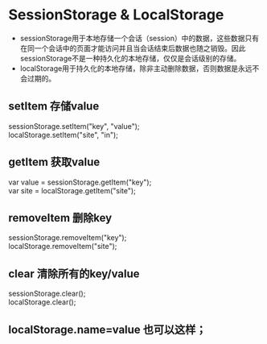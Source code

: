 # SessionStorage & LocalStorage
* sessionStorage用于本地存储一个会话（session）中的数据，这些数据只有在同一个会话中的页面才能访问并且当会话结束后数据也随之销毁。因此sessionStorage不是一种持久化的本地存储，仅仅是会话级别的存储。
* localStorage用于持久化的本地存储，除非主动删除数据，否则数据是永远不会过期的。
## setItem 存储value
sessionStorage.setItem("key", "value");   	
localStorage.setItem("site", "in");  
## getItem 获取value
var value = sessionStorage.getItem("key");   
var site = localStorage.getItem("site");    
## removeItem 删除key  
sessionStorage.removeItem("key");   
localStorage.removeItem("site");  
## clear 清除所有的key/value
sessionStorage.clear();   	
localStorage.clear();  


## localStorage.name=value 也可以这样；
